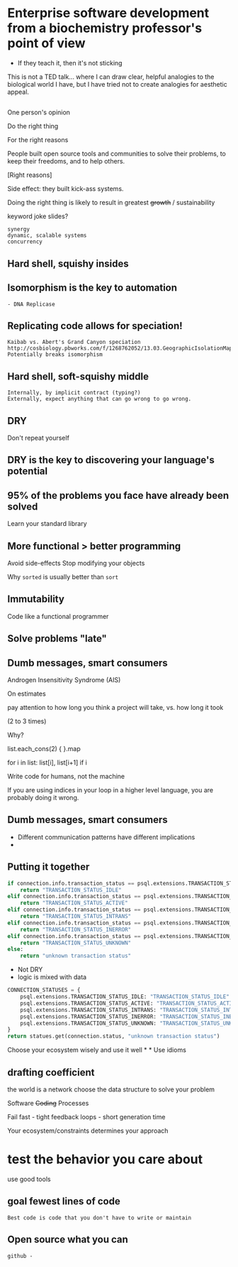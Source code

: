 
# Enterprise software development from a biochemistry professor's point of view

* If they teach it, then it's not sticking

This is not a TED talk... where I can draw clear, helpful analogies to the
biological world I have, but I have tried not to create analogies for
aesthetic appeal.

## 

One person's opinion


Do the right thing

For the right reasons

People built open source tools and communities to solve their problems, to keep their freedoms, and to help others. 

[Right reasons]

Side effect: they built kick-ass systems.


Doing the right thing is likely to result in greatest ~~growth~~ / sustainability


keyword joke slides?

    synergy
    dynamic, scalable systems
    concurrency

## Hard shell, squishy insides



## Isomorphism is the key to automation

    - DNA Replicase

## Replicating code allows for speciation!

    Kaibab vs. Abert's Grand Canyon speciation
    http://cosbiology.pbworks.com/f/1268762052/13.03.GeographicIsolationMap.JPG
    Potentially breaks isomorphism

## Hard shell, soft-squishy middle

    Internally, by implicit contract (typing?)
    Externally, expect anything that can go wrong to go wrong.

## DRY

Don't repeat yourself

## DRY is the key to discovering your language's potential

## 95% of the problems you face have already been solved

Learn your standard library

## More functional > better programming

Avoid side-effects
Stop modifying your objects

Why `sorted` is usually better than `sort`

## Immutability

Code like a functional programmer

## Solve problems "late"

## Dumb messages, smart consumers

Androgen Insensitivity Syndrome (AIS)

On estimates

pay attention to how long you think a project will take, vs. how long it took

(2 to 3 times)

Why?


list.each_cons(2) { }.map

for i in list:
  list[i], list[i+1]
  if i 


    
Write code for humans, not the machine


If you are using indices in your loop in a higher level language, you are
probably doing it wrong.

## Dumb messages, smart consumers

* Different communication patterns have different implications
* 


## Putting it together

```python
if connection.info.transaction_status == psql.extensions.TRANSACTION_STATUS_IDLE:
    return "TRANSACTION_STATUS_IDLE"
elif connection.info.transaction_status == psql.extensions.TRANSACTION_STATUS_ACTIVE:
    return "TRANSACTION_STATUS_ACTIVE"
elif connection.info.transaction_status == psql.extensions.TRANSACTION_STATUS_INTRANS:
    return "TRANSACTION_STATUS_INTRANS"
elif connection.info.transaction_status == psql.extensions.TRANSACTION_STATUS_INERROR:
    return "TRANSACTION_STATUS_INERROR"
elif connection.info.transaction_status == psql.extensions.TRANSACTION_STATUS_UNKNOWN:
    return "TRANSACTION_STATUS_UNKNOWN"
else:
    return "unknown transaction status"
```

* Not DRY
* logic is mixed with data

```python
CONNECTION_STATUSES = {
    psql.extensions.TRANSACTION_STATUS_IDLE: "TRANSACTION_STATUS_IDLE"
    psql.extensions.TRANSACTION_STATUS_ACTIVE: "TRANSACTION_STATUS_ACTIVE"
    psql.extensions.TRANSACTION_STATUS_INTRANS: "TRANSACTION_STATUS_INTRANS"
    psql.extensions.TRANSACTION_STATUS_INERROR: "TRANSACTION_STATUS_INERROR"
    psql.extensions.TRANSACTION_STATUS_UNKNOWN: "TRANSACTION_STATUS_UNKNOWN"
}
return statues.get(connection.status, "unknown transaction status")
```


Choose your ecosystem wisely and use it well
    * 
    * Use idioms

## drafting coefficient

the world is a network
    choose the data structure to solve your problem

Software ~~Coding~~ Processes

Fail fast
    - tight feedback loops
    - short generation time

Your ecosystem/constraints determines your approach 

# test the behavior you care about

use good tools

## goal fewest lines of code

    Best code is code that you don't have to write or maintain

## Open source what you can

    github - 



